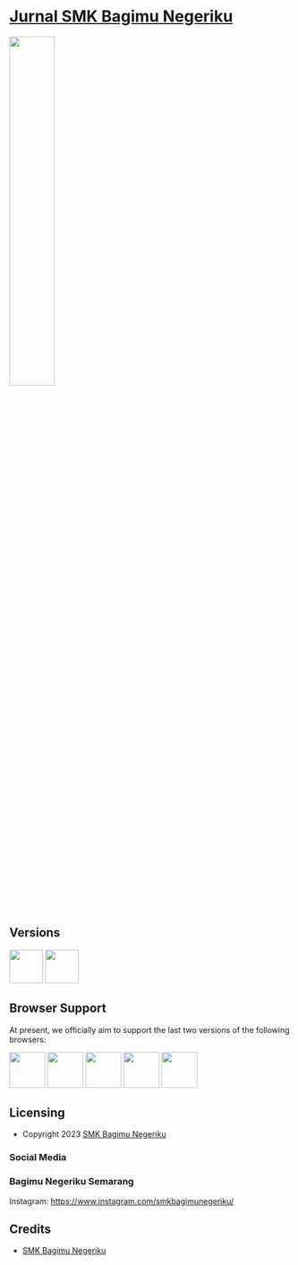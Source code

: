 # [Jurnal SMK Bagimu Negeriku](https://jurnal.smkbagimunegeriku.sch.id/)

[<img src="https://smkbagimunegeriku.sch.id/wp-content/uploads/2021/12/cropped-Logo-BN-512x512-1.png" width="40%" align="center" />](https://smkbagimunegeriku.sch.id/)

## Versions
[<img src="https://github.com/creativetimofficial/public-assets/blob/master/logos/html-logo.jpg?raw=true" width="60" height="60" />](https://demos.creative-tim.com/argon-dashboard-pro/pages/dashboards/dashboard.html?ref=sudl-readme)
[<img src="https://github.com/creativetimofficial/public-assets/blob/master/logos/laravel_logo.png?raw=true" width="60" height="60" />](https://argon-dashboard-pro-laravel.creative-tim.com/?ref=sudl-readme)

## Browser Support
At present, we officially aim to support the last two versions of the following browsers:

<img src="https://s3.amazonaws.com/creativetim_bucket/github/browser/chrome.png" width="64" height="64"> <img src="https://s3.amazonaws.com/creativetim_bucket/github/browser/firefox.png" width="64" height="64"> <img src="https://s3.amazonaws.com/creativetim_bucket/github/browser/edge.png" width="64" height="64"> <img src="https://s3.amazonaws.com/creativetim_bucket/github/browser/safari.png" width="64" height="64"> <img src="https://s3.amazonaws.com/creativetim_bucket/github/browser/opera.png" width="64" height="64">

## Licensing
- Copyright 2023 [SMK Bagimu Negeriku](https://smkbagimunegeriku.sch.id/)

### Social Media

### Bagimu Negeriku Semarang

Instagram: <https://www.instagram.com/smkbagimunegeriku/>

## Credits

- [SMK Bagimu Negeriku](https://www.instagram.com/smkbagimunegeriku/)
